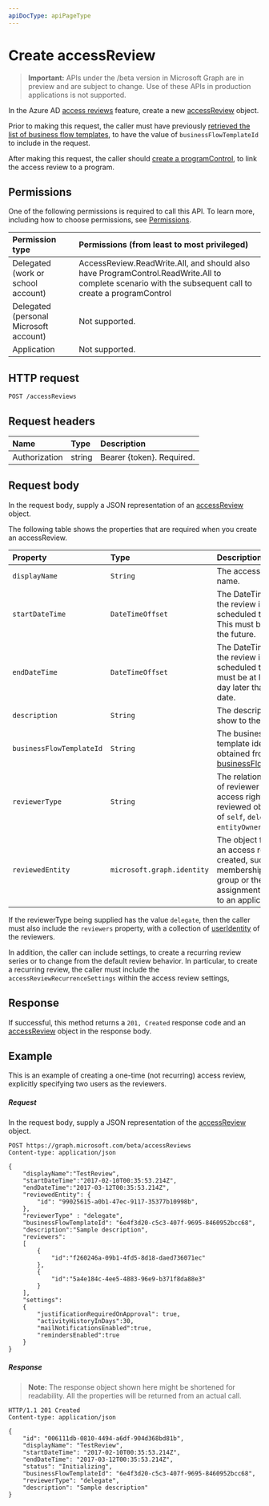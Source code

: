 ```yaml
---
apiDocType: apiPageType
---
```

# Create accessReview

> **Important:** APIs under the /beta version in Microsoft Graph are in preview and are subject to change. Use of these APIs in production applications is not supported.

In the Azure AD [access reviews](../resources/accessreviews_root.md) feature, create a new [accessReview](../resources/accessreview.md) object.

Prior to making this request, the caller must have previously [retrieved the list of business flow templates](businessflowtemplate_list.md), to have the value of `businessFlowTemplateId` to include in the request.

After making this request, the caller should [create a programControl](programcontrol_create.md), to link the access review to a program.  

## Permissions
One of the following permissions is required to call this API. To learn more, including how to choose permissions, see [Permissions](../../../concepts/permissions_reference.md).

|Permission type                        | Permissions (from least to most privileged)              |
|:--------------------------------------|:---------------------------------------------------------|
|Delegated (work or school account)     | AccessReview.ReadWrite.All, and should also have ProgramControl.ReadWrite.All to complete scenario with the subsequent call to create a programControl |
|Delegated (personal Microsoft account) | Not supported. |
|Application                            | Not supported. |

## HTTP request
<!-- { "blockType": "ignored" } -->
```http
POST /accessReviews
```
## Request headers
| Name         | Type        | Description |
|:-------------|:------------|:------------|
| Authorization | string | Bearer \{token\}. Required. |

## Request body
In the request body, supply a JSON representation of an [accessReview](../resources/accessreview.md) object.

The following table shows the properties that are required when you create an accessReview.

| Property     | Type        | Description |
|:-------------|:------------|:------------|
| `displayName`             |`String`                                                        | The access review name.  |
| `startDateTime`           |`DateTimeOffset`                                                | The DateTime when the review is scheduled to be start.  This must be a date in the future.   |
| `endDateTime`             |`DateTimeOffset`                                                | The DateTime when the review is scheduled to end. This must be at least one day later than the start date.   |
| `description`             |`String`                                                        | The description, to show to the reviewers. |
| `businessFlowTemplateId`  |`String`                                                        | The business flow template identifier, obtained from a [businessFlowTemplate](../resources/businessflowtemplate.md).  |
| `reviewerType`            |`String`                                                        | The relationship type of reviewer to the access rights of the reviewed object, one of `self`, `delegate` or `entityOwners`. | 
| `reviewedEntity`          |`microsoft.graph.identity`                                      | The object for which an access review is created, such as a memberships of an group or the assignments of users to an application. | 


If the reviewerType being supplied has the value `delegate`, then the caller must also include the `reviewers` property, with a collection of [userIdentity](../resources/useridentity.md) of the reviewers.

In addition, the caller can include settings, to create a recurring review series or to change from the default review behavior. In particular, to create a recurring review, the caller must include the `accessReviewRecurrenceSettings` within the access review settings,


## Response
If successful, this method returns a `201, Created` response code and an [accessReview](../resources/accessreview.md) object in the response body.

## Example

This is an example of creating a one-time (not recurring) access review, explicitly specifying two users as the reviewers.

##### Request
In the request body, supply a JSON representation of the [accessReview](../resources/accessreview.md) object.

<!-- {
  "blockType": "request",
  "name": "create_accessReview_from_accessReviews"
}-->
```http
POST https://graph.microsoft.com/beta/accessReviews
Content-type: application/json

{
    "displayName":"TestReview",
    "startDateTime":"2017-02-10T00:35:53.214Z",
    "endDateTime":"2017-03-12T00:35:53.214Z",
    "reviewedEntity": {
        "id": "99025615-a0b1-47ec-9117-35377b10998b",
    },
    "reviewerType" : "delegate",
    "businessFlowTemplateId": "6e4f3d20-c5c3-407f-9695-8460952bcc68",
    "description":"Sample description",
    "reviewers":
    [
        {
            "id":"f260246a-09b1-4fd5-8d18-daed736071ec"
        },
        {
            "id":"5a4e184c-4ee5-4883-96e9-b371f8da88e3"
        }
    ],
    "settings":
    {
        "justificationRequiredOnApproval": true,
        "activityHistoryInDays":30,
        "mailNotificationsEnabled":true,
        "remindersEnabled":true
    }
}
```

##### Response
>**Note:** The response object shown here might be shortened for readability. All the properties will be returned from an actual call.
<!-- {
  "blockType": "response",
  "truncated": true,
  "@odata.type": "microsoft.graph.accessReview"
} -->
```http
HTTP/1.1 201 Created
Content-type: application/json

{
    "id": "006111db-0810-4494-a6df-904d368bd81b",
    "displayName": "TestReview",
    "startDateTime": "2017-02-10T00:35:53.214Z",
    "endDateTime": "2017-03-12T00:35:53.214Z",
    "status": "Initializing",
    "businessFlowTemplateId": "6e4f3d20-c5c3-407f-9695-8460952bcc68",
    "reviewerType": "delegate",
    "description": "Sample description"
}
```

<!-- {
  "type": "#page.annotation",
  "description": "Create accessReview",
  "keywords": "",
  "section": "documentation",
  "tocPath": ""
}-->
